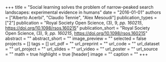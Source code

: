 +++
title = "Social learning solves the problem of narrow-peaked search landscapes: experimental evidence in humans"
date = "2016-01-01"
authors = ["Alberto Acerbi", "Claudio Tennie", "Alex Mesoudi"]
publication_types = ["2"]
publication = "Royal Society Open Science, (3), 9, _pp. 160215_, https://doi.org/10.1098/rsos.160215"
publication_short = "Royal Society Open Science, (3), 9, _pp. 160215_, https://doi.org/10.1098/rsos.160215"
abstract = ""
abstract_short = ""
image_preview = ""
selected = false
projects = []
tags = []
url_pdf = ""
url_preprint = ""
url_code = ""
url_dataset = ""
url_project = ""
url_slides = ""
url_video = ""
url_poster = ""
url_source = ""
math = true
highlight = true
[header]
image = ""
caption = ""
+++
